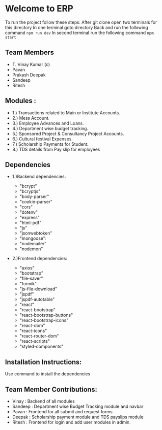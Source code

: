 # Welcome to ERP

To run the project follow these steps:
After git clone open two terminals for this directory
In one terminal goto directory Back and run the following command
        `npm run dev`
In second terminal run the following command
        `npm start`


## Team Members
- T. Vinay Kumar (c)
- Pavan
- Prakash Deepak
- Sandeep
- Ritesh

## Modules :
- 1.) Transactions related to Main or Institute Accounts.
- 2.) Mess Account.
- 3.) Employee Advances and Loans.
- 4.) Department wise budget tracking.
- 5.) Sponsored Project & Consultancy Project Accounts.
- 6.) Cultural festival Expenses.
- 7.) Scholarship Payments for Student.
- 8.) TDS details from Pay slip for employees



## Dependencies

- 1.)Backend dependencies: 
    - "bcrypt"
    - "bcryptjs"
    - "body-parser"
    - "cookie-parser"
    - "cors"
    - "dotenv"
    - "express"
    - "html-pdf"
    - "js"
    - "jsonwebtoken"
    - "mongoose": 
    - "nodemailer"
    - "nodemon"

- 2.)Frontend dependencies:
    - "axios"
    - "bootstrap"
    - "file-saver"
    - "formik"
    - "js-file-download"
    - "jspdf"
    - "jspdf-autotable"
    - "react"
    - "react-bootstrap"
    - "react-bootstrap-buttons"
    - "react-bootstrap-icons"
    - "react-dom"
    - "react-icons"
    - "react-router-dom"
    - "react-scripts"
    - "styled-components"



## Installation Instructions:

Use <npm install> command to install the dependencies



## Team Member Contributions:

- Vinay   : Backend of all modules
- Sandeep : Department wise Budget Tracking module and navbar
- Pavan   : Frontend for all submit and request forms
- Deepak  : Scholarship payment module and TDS payslips module
- Ritesh  : Frontend for login and add user modules in admin.

